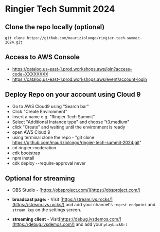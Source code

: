 # Ringier Tech Summit 2024

## Clone the repo locally (optional)
```
git clone https://github.com/mauriziolongo/ringier-tech-summit-2024.git
```

## Access to AWS Console

- https://catalog.us-east-1.prod.workshops.aws/join?access-code=XXXXXXXX
- https://catalog.us-east-1.prod.workshops.aws/event/account-login

## Deploy Repo on your account using Cloud 9
- Go to AWS Cloud9 using "Search bar"
- Click "Create Environment"
- Insert a name e.g. "Ringier Tech Summit"
- Select "Additional Instance type" and choose "t3.medium"
- click "Create" and waiting until the environment is ready
- open AWS Cloud 9
- using terminal clone the repo - "git clone https://github.com/mauriziolongo/ringier-tech-summit-2024.git"
- cd ringier-moderation
- cdk bootstrap
- npm install
- cdk deploy --require-approval never

## Optional for streaming
- OBS Studio - [https://obsproject.com/](https://obsproject.com/)

- **broadcast page:** - Visit [https://stream.ivs.rocks/](https://stream.ivs.rocks/) and add your channel's `ingest endpoint` and `stream key` on the settings screen.

- **streaming client** - Visit[https://debug.ivsdemos.com/](https://debug.ivsdemos.com/) and add your `playbackUrl`
